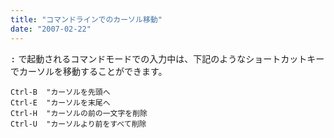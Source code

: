 ```yaml
---
title: "コマンドラインでのカーソル移動"
date: "2007-02-22"
---
```


<kbd>:</kbd> で起動されるコマンドモードでの入力中は、下記のようなショートカットキーでカーソルを移動することができます。

~~~
Ctrl-B  "カーソルを先頭へ
Ctrl-E  "カーソルを末尾へ
Ctrl-H  "カーソルの前の一文字を削除
Ctrl-U  "カーソルより前をすべて削除
~~~

